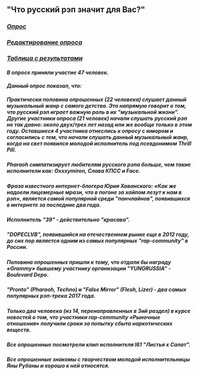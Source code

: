 ## "Что русский рэп значит для Вас?" 
### *[Опрос](https://goo.gl/forms/AX4U3gG26J0OtVlk1)*
### *[Редактирование опроса](https://docs.google.com/forms/d/11waoxl-IE5KcgvxddGW7Rw6UR2f09oiRb1sLdlee_i8/edit?usp=sharing)*
### *[Таблица с результатами](https://docs.google.com/spreadsheets/d/18Zg8Bk2Jt3cXYnrzKLZ7g_nNDTVEAll1B99XYxlYWBQ/edit?usp=sharing)*
#### *В опросе приняли участие 47 человек.*
#### *Данный опрос показал, что:*
##### Практически половина опрошенных (22 человека) слушает данный музыкальный жанр с самого детства. Это напрямую говорит о том, что русский рэп играет важную роль в их "музыкальной жизни". Другие участники опроса (21 человек) начали слушать русский рэп не так давно: около двух/трех лет назад или же вообще только в этом году. Оставшиеся 4 участника отнеслись к опросу с юмором и согласились с тем, что начали слушать данный музыкальный жанр, когда на свет появился молодой исполнитель под псевдонимом Thrill Pill.   
##### Pharaoh симпатизирует любителям русского рэпа больше, чем такие исполнители как: Oxxxymiron, Слава КПСС и Face. 
##### Фраза известного интернет-блогера Юрия Хаванского: «Как же надоели лицемерные мрази, что в погоне за хайпом лезут к нам в рэп», является самой популярной среди "панчлайнов", появившихся в интернете за последние два года. 
##### Исполнитель "39" - действительно "красава". 
##### "DOPECLVB", появившийся на отечественном рынке еще в 2012 году, до сих пор является одним из самых популярных "rap-community" в России. 
##### Половина опрошенных пришли к тому, что отдали бы награду «Grammy» бывшему участнику организации "YUNGRUSSIA" - Boulevard Depo.
##### "Pronto" (Pharaoh, Techno) и "False Mirror" (Flesh, Lizer) - два самых популярных рэп-трека 2017 года. 
##### Только два человека (из 14, перенаправленных в 3ий раздел) в курсе новостей о том, что участники rap-community «Рыночные отношения» получили сроки за попытку сбыта наркотических веществ. 
##### Все опрошенные посмотрели клип исполнителя I61 "Листья х Салат".
##### Все опрошенные знакомы с творчеством молодой исполнительницы Яны Рубаны и хорошо к ней относятся. 
